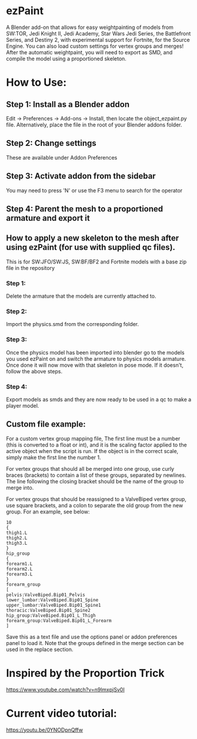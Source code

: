 # ezPaint
A Blender add-on that allows for easy weightpainting of models from SW:TOR, Jedi Knight II, Jedi Academy, Star Wars Jedi Series, the Battlefront Series, and Destiny 2, with experimental support for Fortnite, for the Source Engine. You can also load custom settings for vertex groups and merges!
After the automatic weightpaint, you will need to export as SMD, and compile the model using a proportioned skeleton.
# How to Use:
## Step 1: Install as a Blender addon
Edit -> Preferences -> Add-ons -> Install, then locate the object_ezpaint.py file.
Alternatively, place the file in the root of your Blender addons folder. 
## Step 2: Change settings
These are available under Addon Preferences
## Step 3: Activate addon from the sidebar 
You may need to press 'N' or use the F3 menu to search for the operator
## Step 4: Parent the mesh to a proportioned armature and export it

## How to apply a new skeleton to the mesh after using ezPaint (for use with supplied qc files).
This is for SW:JFO/SW:JS, SW:BF/BF2 and Fortnite models with a base zip file in the repository 
### Step 1:
Delete the armature that the models are currently attached to.
### Step 2:
Import the physics.smd from the corresponding folder.
### Step 3:
Once the physics model has been imported into blender go to the models you used ezPaint on and switch the armature to physics models armature.
Once done it will now move with that skeleton in pose mode. If it doesn't, follow the above steps.
### Step 4:
Export models as smds and they are now ready to be used in a qc to make a player model.

## Custom file example:
For a custom vertex group mapping file,
The first line must be a number (this is converted to a float or int), and it is the scaling factor applied to the active object when the script is run. If the object is in the correct scale, simply make the first line the number 1.

For vertex groups that should all be merged into one group, use curly braces (brackets) to contain a list of these groups, separated by newlines. The line following the closing bracket should be the name of the group to merge into.

For vertex groups that should be reassigned to a ValveBiped vertex group, use square brackets, and a colon to separate the old group from the new group. For an example, see below:
```
10
{
thigh1.L
thigh2.L
thigh3.L
}
hip_group
{
forearm1.L
forearm2.L
forearm3.L
}
forearm_group
[
pelvis:ValveBiped.Bip01_Pelvis
lower_lumbar:ValveBiped.Bip01_Spine
upper_lumbar:ValveBiped.Bip01_Spine1
thoracic:ValveBiped.Bip01_Spine2
hip_group:ValveBiped.Bip01_L_Thigh
forearm_group:ValveBiped.Bip01_L_Forearm
]
```
Save this as a text file and use the options panel or addon preferences panel to load it.
Note that the groups defined in the merge section can be used in the replace section.

# Inspired by the Proportion Trick
https://www.youtube.com/watch?v=n9lmxpjSv0I
# Current video tutorial:
https://youtu.be/0YNODpnQffw
